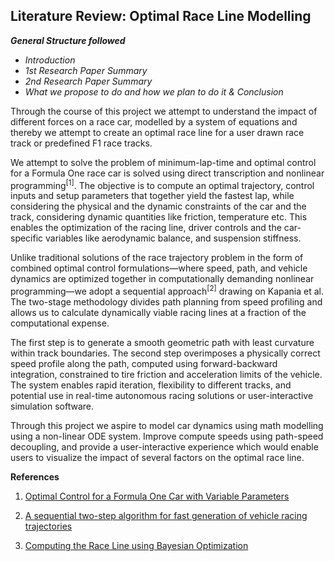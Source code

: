 ## Literature Review: Optimal Race Line Modelling

<em>**General Structure followed**

- Introduction
- 1st Research Paper Summary
- 2nd Research Paper Summary
- What we propose to do and how we plan to do it & Conclusion
</em>


Through the course of this project we attempt to understand the impact of different forces on a race car, modelled by a system of equations and thereby we attempt to create an optimal race line for a user drawn race track or predefined F1 race tracks.

We attempt to solve the problem of minimum-lap-time and optimal control  for a Formula One race car is solved using direct transcription and nonlinear programming<sup>[1]</sup>.
The objective is to compute an optimal trajectory, control inputs and setup parameters that together yield the fastest lap, while considering the physical and the dynamic constraints of the car and the track, considering dynamic quantities like friction, temperature etc. This enables the optimization of the racing line, driver controls and the car-specific variables like aerodynamic balance, and suspension stiffness.

Unlike traditional solutions of the race trajectory problem in the form of combined optimal control formulations—where speed, path, and vehicle dynamics are optimized together in computationally demanding nonlinear programming—we adopt a sequential approach<sup>[2]</sup> drawing on Kapania et al. The two-stage methodology divides path planning from speed profiling and allows us to calculate dynamically viable racing lines at a fraction of the computational expense.

The first step is to generate a smooth geometric path with least curvature within track boundaries. The second step overimposes a physically correct speed profile along the path, computed using forward-backward integration, constrained to tire friction and acceleration limits of the vehicle. The system enables rapid iteration, flexibility to different tracks, and potential use in real-time autonomous racing solutions or user-interactive simulation software.

Through this project we aspire to model car dynamics using math modelling using a non-linear ODE system. Improve compute speeds using path-speed decoupling, and provide a user-interactive experience which would enable users to visualize the impact of several factors on the optimal race line.




**References**


1. [Optimal Control for a Formula One Car with
 Variable Parameters](https://ora.ox.ac.uk/objects/uuid%3Ace1a7106-0a2c-41af-8449-41541220809f/files/m776aa23411ad9d78c36f96620a0e0f0b)

2. [A sequential two-step algorithm for fast generation of vehicle racing trajectories](https://ddl.stanford.edu/sites/g/files/sbiybj25996/files/media/file/2015_dscc_kapania_sequential_2step_0.pdf)

3. [Computing the Race Line using Bayesian Optimization](https://arxiv.org/abs/2002.04794)
